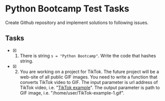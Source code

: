 # Python Bootcamp Test Tasks

Create Github repository and implement solutions to following issues.

## Tasks
- [x] 1. There is string `s = "Python Bootcamp"`. Write the code that hashes string.
- [x] 2. You are working on a project for TikTok. The future project will be a web-site of all public GIF images. You need to write a function that converts TikTok video to GIF. The input parameter is url address of TikTok video, i.e. "[TikTok example](https://v16m-webapp.tiktokcdn-us.com/a6e3b7e6a064bc43da3a39ab93460ef8/62e921d5/video/tos/useast5/tos-useast5-ve-0068c003-tx/41b44c2a3cc840929f658665d57979d1/?a=1988&ch=0&cr=0&dr=0&lr=tiktok_m&cd=0%7C0%7C1%7C0&cv=1&br=1150&bt=575&cs=0&ds=3&ft=ebtHKH-qMyq8ZwkJKwe2NoTcfl7Gb&mime_type=video_mp4&qs=0&rc=aTozOTNmZmg5MzpnOzo1ZUBpM3g6OmQ6ZmhvZTMzZzczNEAwLjRiMDZhNmMxLmJfMTYzYSNqczAycjRnYmZgLS1kMS9zcw%3D%3D&l=20220802070706CBA8CD072C869B2562D9)". The output parameter is path to GIF image, i.e. "/home/user/TikTok-example-1.gif".

